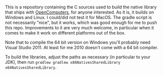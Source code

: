 This is a repository containing the C sources used to build the native library that ships with [OpenComputers][], for anyone interested. As it is, it builds on Windows and Linux. I could/did not test it for MacOS. The gradle script is not necessarily "nice", but it works, which was good enough for me to push this repo. Improvements to it are very much welcome, in particular when it comes to make it work on different platforms out of the box.

Note that to compile the 64 bit version on Windows you'll probably need Visual Studio 2011. At least for me 2010 doesn't come with a 64 bit compiler.

To build the libraries, adjust the paths as necessary (in particular to your JDK), then run `gradlew gradlew x86NativesSharedLibrary x64NativesSharedLibrary`.


[OpenComputers]: https://github.com/MightyPirates/OpenComputers